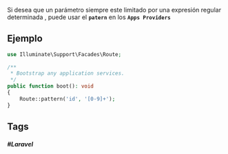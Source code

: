 Si desea que un parámetro siempre este limitado por una expresión regular determinada , puede usar el **`patern`** en los **`Apps Providers`**

## Ejemplo

```php
use Illuminate\Support\Facades\Route;
 
/**
 * Bootstrap any application services.
 */
public function boot(): void
{
    Route::pattern('id', '[0-9]+');
}
```
## Tags

##### #Laravel